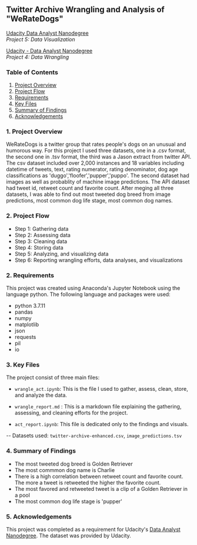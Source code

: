 
## Twitter Archive Wrangling and Analysis of "WeRateDogs"


<a href="https://www.udacity.com/course/data-analyst-nanodegree--nd002">Udacity Data Analyst Nanodegree</a><br>
<em>Project 5: Data Visualization</em>

<a href="https://www.udacity.com/course/data-analyst-nanodegree--nd002">Udacity - Data Analyst Nanodegree</a><br>
<em>Project 4: Data Wrangling</em>

### Table of Contents

1. [Project Overview](#overview)
2. [Project Flow](#projectflow)
3. [Requirements](#requirements)
4. [Key Files](#keyfiles)
5. [Summary of Findings](#findings)
6. [Acknowledgements](#acknowledgements)

<p style = "font-family:georgia,garamond,serif;font-size:16px;font-style:italic;">
    
### 1. Project Overview <a name="overview"></a>

WeRateDogs is a twitter group that rates people's dogs on an unusual and humorous way. For this project I used three datasets, one in a .csv format, the second one in .tsv format, the third was a Jason extract from twitter API. The csv dataset included over 2,000 instances and 18 variables including datetime of tweets, text, rating numerator, rating denominator, dog age classifications as 'duggo','floofer','pupper','puppo'. The second dataset had images as well as probablity of machine image predictions. The API dataset had tweet id, retweet count and favorite count. 
After meging all three datasets, I was able to find out most tweeted dog breed from image predictions, most common dog life stage, most common dog names.


### 2. Project Flow <a name="projectflow"></a>
    
- Step 1: Gathering data
- Step 2: Assessing data
- Step 3: Cleaning data
- Step 4: Storing data
- Step 5: Analyzing, and visualizing data
- Step 6: Reporting wrangling efforts, data analyses, and visualizations


### 2. Requirements <a name="requirements"></a>

This project was created using Anaconda's Jupyter Notebook using the language python. The following language and packages were used:

- python 3.7.11
- pandas 
- numpy 
- matplotlib 
- json
- requests
- pil
- io


### 3. Key Files <a name="keyfiles"></a>

The project consist of three main files: 
- `wrangle_act.ipynb`: 
    This is the file I used to gather, assess, clean, store, and analyze the data.

- `wrangle_report.md` : 
    This is a markdown file explaining the gathering, assessing, and cleaning efforts for the project.

- `act_report.ipynb`: 
    This file is dedicated only to the findings and visuals.
    
-- Datasets used: `twitter-archive-enhanced.csv`, `image_predictions.tsv`

    
### 4. Summary of Findings <a name="findings"></a>

- The most tweeted dog breed is Golden Retriever
- The most commmon dog name is Charlie
- There is a high correlation between retweet count and favorite count. The more a tweet is retweeted the higher the favorite count.
- The most favored and retweeted tweet is a clip of a Golden Retriever in a pool
- The most common dog life stage is 'pupper'
    
    
### 5. Acknowledgements <a name="acknowledgements"></a>
This project was completed as a requirement for Udacity's <a href="https://www.udacity.com/course/data-analyst-nanodegree--nd002">Data Analyst Nanodegree</a>. The dataset was provided by Udacity.
